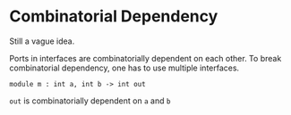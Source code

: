 # Combinatorial Dependency

Still a vague idea. 

Ports in interfaces are combinatorially dependent on each other. To break combinatorial dependency, one has to use multiple interfaces. 

`module m : int a, int b -> int out`

`out` is combinatorially dependent on `a` and `b`
